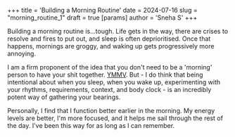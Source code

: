 +++
title = 'Building a Morning Routine'
date = 2024-07-16
slug = "morning_routine_1"
draft = true
[params]
  author = 'Sneha S'
+++

Building a morning routine is...tough. Life gets in the way, there are crises to resolve and fires to put out, and sleep is often deprioritised. Once that happens, mornings are groggy, and waking up gets progressively more annoying.

I am a firm proponent of the idea that you don't need to be a 'morning' person to have your shit together. [YMMV](https://en.wiktionary.org/wiki/your_mileage_may_vary). But - I do think that being intentional about when you sleep, when you wake up, experimenting with your rhythms, requirements, context, and body clock - is an incredibly potent way of gathering your bearings. 

Personally, I find that I function better earlier in the morning. My energy levels are better, I'm more focused, and it helps me sail through the rest of the day. I've been this way for as long as I can remember.